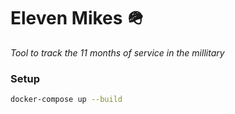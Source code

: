# Eleven Mikes 🪖 
_Tool to track the 11 months of service in the millitary_

### Setup

```bash
docker-compose up --build

```


